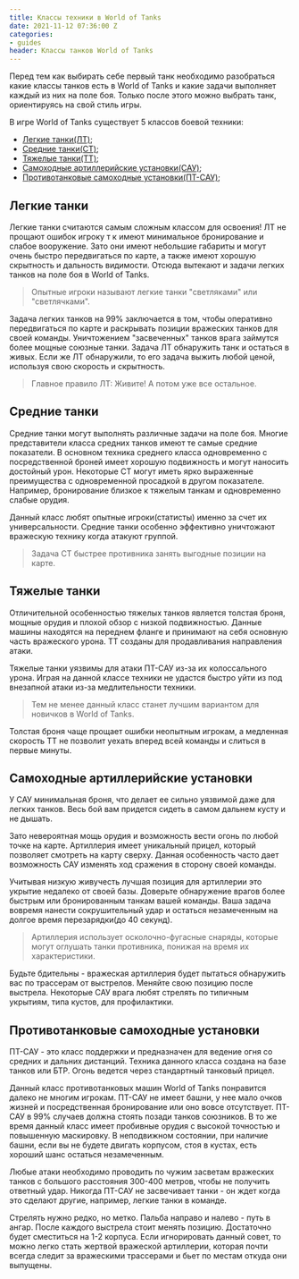 ```yaml
---
title: Классы техники в World of Tanks
date: 2021-11-12 07:36:00 Z
categories:
- guides
header: Классы танков World of Tanks
---
```


Перед тем как выбирать себе первый танк необходимо разобраться какие классы танков есть в World of Tanks и какие задачи выполняет каждый из них на поле боя. Только после этого можно выбрать танк, ориентируясь на свой стиль игры.

В игре World of Tanks существует 5 классов боевой техники:

* <a href="#lt">Легкие танки(ЛТ)</a>;
* <a href="#st">Средние танки(СТ)</a>;
* <a href="#tt">Тяжелые танки(ТТ)</a>;
* <a href="#sau">Самоходные артиллерийские установки(САУ)</a>;
* <a href="#pt-sau">Противотанковые самоходные установки(ПТ-САУ)</a>;

## Легкие танки<a name="lt">

Легкие танки считаются самым сложным классом для освоения! ЛТ не прощают ошибок игроку т к имеют минимальное бронирование и слабое вооружение. Зато они имеют небольшие габариты и могут очень быстро передвигаться по карте, а также имеют хорошую скрытность и дальность видимости. Отсюда вытекают и задачи легких танков на поле боя в World of Tanks. 

>Опытные игроки называют легкие танки "светляками" или "светлячками". 

Задача легких танков на 99% заключается в том, чтобы оперативно передвигаться по карте и раскрывать позиции вражеских танков для своей команды. Уничтожением "засвеченных" танков врага займутся более мощные союзные танки. Задача ЛТ обнаружить танк и остаться в живых. Если же ЛТ обнаружили, то его задача выжить любой ценой, используя свою скорость и скрытность.

>Главное правило ЛТ: Живите! А потом уже все остальное.

## Средние танки<a name="st">

Средние танки могут выполнять различные задачи на поле боя. Многие представители класса средних танков имеют те самые средние показатели. В основном техника среднего класса одновременно с посредственной броней имеет хорошую подвижность и могут наносить достойный урон. Некоторые СТ могут иметь ярко выраженные преимущества с одновременной просадкой в другом показателе. Например, бронирование близкое к тяжелым танкам и одновременно слабые орудия.

Данный класс любят опытные игроки(статисты) именно за счет их универсальности. Средние танки особенно эффективно уничтожают вражескую технику когда атакуют группой.

>Задача СТ быстрее противника занять выгодные позиции на карте.


## Тяжелые танки<a name="tt">

Отличительной особенностью тяжелых танков является толстая броня, мощные орудия и плохой обзор с низкой подвижностью. Данные машины находятся на переднем фланге и принимают на себя основную часть вражеского урона. ТТ созданы для продавливания направления атаки. 

Тяжелые танки уязвимы для атаки ПТ-САУ из-за их колоссального урона. Играя на данной классе техники не удастся быстро уйти из под внезапной атаки из-за медлительности техники.

>Тем не менее данный класс станет лучшим вариантом для новичков в World of Tanks. 

Толстая броня чаще прощает ошибки неопытным игрокам, а медленная скорость ТТ не позволит уехать вперед всей команды и слиться в первые минуты.

## Самоходные артиллерийские установки<a name="sau">

У САУ минимальная броня, что делает ее сильно уязвимой даже для легких танков. Весь бой вам придется сидеть в самом дальнем кусту и не дышать.

Зато невероятная мощь орудия и возможность вести огонь по любой точке на карте. Артиллерия имеет уникальный прицел, который позволяет смотреть на карту сверху. Данная особенность часто дает возможность САУ изменять ход сражения в сторону своей команды.

Учитывая низкую живучесть лучшая позиция для артиллерии это укрытие недалеко от своей базы. Доверьте обнаружение врагов более быстрым или бронированным танкам вашей команды. Ваша задача вовремя нанести сокрушительный удар и остаться незамеченным на долгое время перезарядки(до 40 секунд). 

>Артиллерия использует осколочно-фугасные снаряды, которые могут оглушать танки противника, понижая на время их характеристики. 

Будьте бдительны - вражеская артиллерия будет пытаться обнаружить вас по трассерам от выстрелов. Меняйте свою позицию после выстрела. Некоторые САУ врага любят стрелять по типичным укрытиям, типа кустов, для профилактики.  


## Противотанковые самоходные установки<a name="pt-sau">

ПТ-САУ - это класс поддержки и предназначен для ведение огня со средних и дальних дистанций. Техника данного класса создана на базе танков или БТР. Огонь ведется через стандартный танковый прицел.

Данный класс противотанковых машин World of Tanks понравится далеко не многим игрокам. ПТ-САУ не имеет башни, у нее мало очков жизней и посредственная бронирование или оно вовсе отсутствует. ПТ-САУ в 99% случаев должна стоять позади танков союзников. В то же время данный класс имеет пробивные орудия с высокой точностью и повышенную маскировку. В неподвижном состоянии, при наличие башни, если вы не будете двигать корпусом, стоя в кустах, есть хороший шанс остаться незамеченным.

Любые атаки необходимо проводить по чужим засветам вражеских танков с большого расстояния 300-400 метров, чтобы не получить ответный удар. Никогда ПТ-САУ не засвечивает танки - он ждет когда это сделают другие, например, легкие танки в команде. 

Стрелять нужно редко, но метко. Пальба направо и налево - путь в ангар. После каждого выстрела стоит менять позицию. Достаточно будет сместиться на 1-2 корпуса. Если игнорировать данный совет, то можно легко стать жертвой вражеской артиллерии, которая почти всегда следит за вражескими трассерами и бьет по местам откуда они выпущены.
